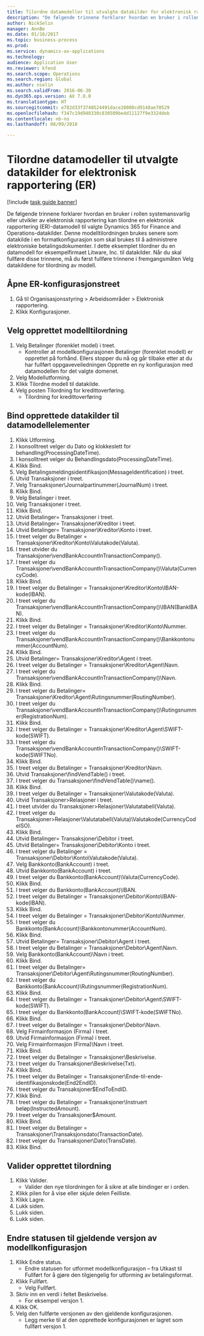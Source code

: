 ```yaml
--- 
title: Tilordne datamodeller til utvalgte datakilder for elektronisk rapportering (ER)
description: "De følgende trinnene forklarer hvordan en bruker i rollen systemansvarlig eller utvikler av elektronisk rapportering kan tilordne en elektronisk rapportering (ER)-datamodell til valgte Dynamics 365 for Finance and Operations, Enterprise Edition-datakilder (november 2016)."
author: NickSelin
manager: AnnBe
ms.date: 01/16/2017
ms.topic: business-process
ms.prod: 
ms.service: dynamics-ax-applications
ms.technology: 
audience: Application User
ms.reviewer: kfend
ms.search.scope: Operations
ms.search.region: Global
ms.author: nselin
ms.search.validFrom: 2016-06-30
ms.dyn365.ops.version: AX 7.0.0
ms.translationtype: HT
ms.sourcegitcommit: e782d33f3748524491dace28008cd9148ae70529
ms.openlocfilehash: f347c19d940330c830509be4d11127f9e3324deb
ms.contentlocale: nb-no
ms.lasthandoff: 08/09/2018

---
```

# <a name="map-electronic-reporting-er-data-models-to-selected-data-sources"></a>Tilordne datamodeller til utvalgte datakilder for elektronisk rapportering (ER)

[!include [task guide banner](../../includes/task-guide-banner.md)]

De følgende trinnene forklarer hvordan en bruker i rollen systemansvarlig eller utvikler av elektronisk rapportering kan tilordne en elektronisk rapportering (ER)-datamodell til valgte Dynamics 365 for Finance and Operations-datakilder. Denne modelltilordningen brukes senere som datakilde i en formatkonfigurasjon som skal brukes til å administrere elektroniske betalingsdokumenter. I dette eksemplet tilordner du en datamodell for eksempelfirmaet Litware, Inc. til datakilder. Når du skal fullføre disse trinnene, må du først fullføre trinnene i fremgangsmåten Velg datakildene for tilordning av modell.


## <a name="open-er-configurations-tree"></a>Åpne ER-konfigurasjonstreet
1. Gå til Organisasjonsstyring > Arbeidsområder > Elektronisk rapportering.
2. Klikk Konfigurasjoner.

## <a name="select-created-model-mapping"></a>Velg opprettet modelltilordning
1. Velg Betalinger (forenklet model) i treet.
    * Kontroller at modellkonfigurasjonen Betalinger (forenklet modell) er opprettet på forhånd. Ellers stopper du nå og går tilbake etter at du har fullført oppgaveveiledningen Opprette en ny konfigurasjon med datamodellen for det valgte domenet.  
2. Velg Modellutforming.
3. Klikk Tilordne modell til datakilde.
4. Velg posten Tilordning for kredittoverføring.
    * Tilordning for kredittoverføring  

## <a name="bind-created-data-sources-to-data-model-elements"></a>Bind opprettede datakilder til datamodellelementer
1. Klikk Utforming.
2. I konsolltreet velger du Dato og klokkeslett for behandling(ProcessingDateTime).
3. I konsolltreet velger du Behandlingsdato(ProcessingDateTime).
4. Klikk Bind.
5. Velg Betalingsmeldingsidentifikasjon(MessageIdentification) i treet.
6. Utvid Transaksjoner i treet.
7. Velg Transaksjoner\Journalpartinummer(JournalNum) i treet.
8. Klikk Bind.
9. Velg Betalinger i treet.
10. Velg Transaksjoner i treet.
11. Klikk Bind.
12. Utvid Betalinger= Transaksjoner i treet.
13. Utvid Betalinger= Transaksjoner\Kreditor i treet.
14. Utvid Betalinger= Transaksjoner\Kreditor\Konto i treet.
15. I treet velger du Betalinger = Transaksjoner\Kreditor\Konto\Valutakode(Valuta).
16. I treet utvider du Transaksjoner\vendBankAccountInTransactionCompany().
17. I treet velger du Transaksjoner\vendBankAccountInTransactionCompany()\Valuta(CurrencyCode).
18. Klikk Bind.
19. I treet velger du Betalinger = Transaksjoner\Kreditor\Konto\IBAN-kode(IBAN).
20. I treet velger du Transaksjoner\vendBankAccountInTransactionCompany()\IBAN(BankIBAN).
21. Klikk Bind.
22. I treet velger du Betalinger = Transaksjoner\Kreditor\Konto\Nummer.
23. I treet velger du Transaksjoner\vendBankAccountInTransactionCompany()\Bankkontonummer(AccountNum).
24. Klikk Bind.
25. Utvid Betalinger= Transaksjoner\Kreditor\Agent i treet.
26. I treet velger du Betalinger = Transaksjoner\Kreditor\Agent\Navn.
27. I treet velger du Transaksjoner\vendBankAccountInTransactionCompany()\Navn.
28. Klikk Bind.
29. I treet velger du Betalinger= Transaksjoner\Kreditor\Agent\Rutingsnummer(RoutingNumber).
30. I treet velger du Transaksjoner\vendBankAccountInTransactionCompany()\Rutingsnummer(RegistrationNum).
31. Klikk Bind.
32. I treet velger du Betalinger = Transaksjoner\Kreditor\Agent\SWIFT-kode(SWIFT).
33. I treet velger du Transaksjoner\vendBankAccountInTransactionCompany()\SWIFT-kode(SWIFTNo).
34. Klikk Bind.
35. I treet velger du Betalinger = Transaksjoner\Kreditor\Navn.
36. Utvid Transaksjoner\findVendTable() i treet.
37. I treet velger du Transaksjoner\findVendTable()\name().
38. Klikk Bind.
39. I treet velger du Betalinger = Transaksjoner\Valutakode(Valuta).
40. Utvid Transaksjoner\>Relasjoner i treet.
41. I treet utvider du Transaksjoner\>Relasjoner\Valutatabell(Valuta).
42. I treet velger du Transaksjoner\>Relasjoner\Valutatabell(Valuta)\Valutakode(CurrencyCodeISO).
43. Klikk Bind.
44. Utvid Betalinger= Transaksjoner\Debitor i treet.
45. Utvid Betalinger= Transaksjoner\Debitor\Konto i treet.
46. I treet velger du Betalinger = Transaksjoner\Debitor\Konto\Valutakode(Valuta).
47. Velg Bankkonto(BankAccount) i treet.
48. Utvid Bankkonto(BankAccount) i treet.
49. I treet velger du Bankkonto(BankAccount)\Valuta(CurrencyCode).
50. Klikk Bind.
51. I treet velger du Bankkonto(BankAccount)\IBAN.
52. I treet velger du Betalinger = Transaksjoner\Debitor\Konto\IBAN-kode(IBAN).
53. Klikk Bind.
54. I treet velger du Betalinger = Transaksjoner\Debitor\Konto\Nummer.
55. I treet velger du Bankkonto(BankAccount)\Bankkontonummer(AccountNum).
56. Klikk Bind.
57. Utvid Betalinger= Transaksjoner\Debitor\Agent i treet.
58. I treet velger du Betalinger = Transaksjoner\Debitor\Agent\Navn.
59. Velg Bankkonto(BankAccount)\Navn i treet.
60. Klikk Bind.
61. I treet velger du Betalinger= Transaksjoner\Debitor\Agent\Rutingsnummer(RoutingNumber).
62. I treet velger du Bankkonto(BankAccount)\Rutingsnummer(RegistrationNum).
63. Klikk Bind.
64. I treet velger du Betalinger = Transaksjoner\Debitor\Agent\SWIFT-kode(SWIFT).
65. I treet velger du Bankkonto(BankAccount)\SWIFT-kode(SWIFTNo).
66. Klikk Bind.
67. I treet velger du Betalinger = Transaksjoner\Debitor\Navn.
68. Velg Firmainformasjon (Firma) i treet.
69. Utvid Firmainformasjon (Firma) i treet.
70. Velg Firmainformasjon (Firma)\Navn i treet.
71. Klikk Bind.
72. I treet velger du Betalinger = Transaksjoner\Beskrivelse.
73. I treet velger du Transaksjoner\Beskrivelse(Txt).
74. Klikk Bind.
75. I treet velger du Betalinger = Transaksjoner\Ende-til-ende-identifikasjonskode(End2EndID).
76. I treet velger du Transaksjoner\$EndToEndID.
77. Klikk Bind.
78. I treet velger du Betalinger = Transaksjoner\Instruert beløp(InstructedAmount).
79. I treet velger du Transaksjoner\$Amount.
80. Klikk Bind.
81. I treet velger du Betalinger = Transaksjoner\Transaksjonsdato(TransactionDate).
82. I treet velger du Transaksjoner\Dato(TransDate).
83. Klikk Bind.

## <a name="validate-created-mapping"></a>Valider opprettet tilordning
1. Klikk Valider.
    * Valider den nye tilordningen for å sikre at alle bindinger er i orden.  
2. Klikk pilen for å vise eller skjule delen Feilliste.
3. Klikk Lagre.
4. Lukk siden.
5. Lukk siden.
6. Lukk siden.

## <a name="change-the-status-of-the-current-version-of-model-configuration"></a>Endre statusen til gjeldende versjon av modellkonfigurasjon
1. Klikk Endre status.
    * Endre statusen for utformet modellkonfigurasjon – fra Utkast til Fullført for å gjøre den tilgjengelig for utforming av betalingsformat.  
2. Klikk Fullført.
    * Velg Fullført.  
3. Skriv inn en verdi i feltet Beskrivelse.
    * For eksempel versjon 1.  
4. Klikk OK.
5. Velg den fullførte versjonen av den gjeldende konfigurasjonen.
    * Legg merke til at den opprettede konfigurasjonen er lagret som fullført versjon 1.  



